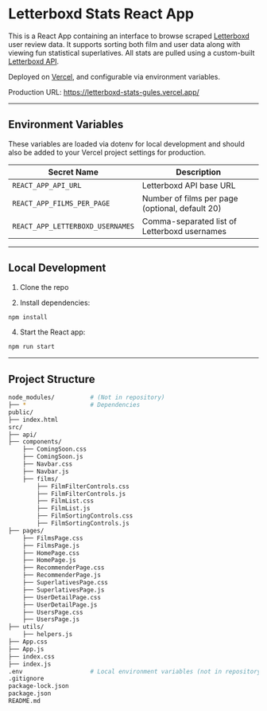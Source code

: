 # Letterboxd Stats React App

This is a React App containing an interface to browse scraped [Letterboxd](https://letterboxd.com) user review data. It supports sorting both film and user data along with viewing fun statistical superlatives. All stats are pulled using a custom-built [Letterboxd API](https://github.com/LetterBoxd-Stats/letterboxd-api).

Deployed on [Vercel](https://vercel.com), and configurable via environment variables.

Production URL: https://letterboxd-stats-gules.vercel.app/

---

## Environment Variables

These variables are loaded via dotenv for local development and should also be added to your Vercel project settings for production.

| Secret Name                      | Description                                     |
| -------------------------------- | ----------------------------------------------- |
| `REACT_APP_API_URL`              | Letterboxd API base URL                         |
| `REACT_APP_FILMS_PER_PAGE`       | Number of films per page (optional, default 20) |
| `REACT_APP_LETTERBOXD_USERNAMES` | Comma-separated list of Letterboxd usernames    |

---

## Local Development

1. Clone the repo

2. Install dependencies:

```bash
npm install
```

4. Start the React app:

```bash
npm run start
```

---

## Project Structure

```bash
node_modules/          # (Not in repository)
├── *                  # Dependencies
public/
├── index.html
src/
├── api/
├── components/
    ├── ComingSoon.css
    ├── ComingSoon.js
    ├── Navbar.css
    ├── Navbar.js
    ├── films/
        ├── FilmFilterControls.css
        ├── FilmFilterControls.js
        ├── FilmList.css
        ├── FilmList.js
        ├── FilmSortingControls.css
        ├── FilmSortingControls.js
├── pages/
    ├── FilmsPage.css
    ├── FilmsPage.js
    ├── HomePage.css
    ├── HomePage.js
    ├── RecommenderPage.css
    ├── RecommenderPage.js
    ├── SuperlativesPage.css
    ├── SuperlativesPage.js
    ├── UserDetailPage.css
    ├── UserDetailPage.js
    ├── UsersPage.css
    ├── UsersPage.js
├── utils/
    ├── helpers.js
├── App.css
├── App.js
├── index.css
├── index.js
.env                   # Local environment variables (not in repository)
.gitignore
package-lock.json
package.json
README.md
```
